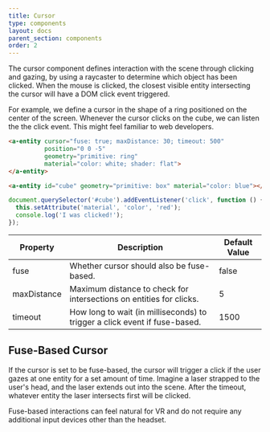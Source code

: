 ```yaml
---
title: Cursor
type: components
layout: docs
parent_section: components
order: 2
---
```


The cursor component defines interaction with the scene through clicking and gazing, by using a raycaster to determine which object has been clicked. When the mouse is clicked, the closest visible entity intersecting the cursor will have a DOM click event triggered.

For example, we define a cursor in the shape of a ring positioned on the center of the screen. Whenever the cursor clicks on the cube, we can listen the the click event. This might feel familiar to web developers.

```html
<a-entity cursor="fuse: true; maxDistance: 30; timeout: 500"
          position="0 0 -5"
          geometry="primitive: ring"
          material="color: white; shader: flat">
</a-entity>

<a-entity id="cube" geometry="primitive: box" material="color: blue"></a-entity>
```

```js
document.querySelector('#cube').addEventListener('click', function () {
  this.setAttribute('material', 'color', 'red');
  console.log('I was clicked!');
});
```

| Property    | Description                                                                | Default Value  |
|-------------|----------------------------------------------------------------------------|----------------|
| fuse        | Whether cursor should also be fuse-based.                                  | false          |
| maxDistance | Maximum distance to check for intersections on entities for clicks.        | 5              |
| timeout     | How long to wait (in milliseconds) to trigger a click event if fuse-based. | 1500           |

## Fuse-Based Cursor

If the cursor is set to be fuse-based, the cursor will trigger a click if the user gazes at one entity for a set amount of time. Imagine a laser strapped to the user's head, and the laser extends out into the scene. After the timeout, whatever entity the laser intersects first will be clicked.

Fuse-based interactions can feel natural for VR and do not require any additional input devices other than the headset.
